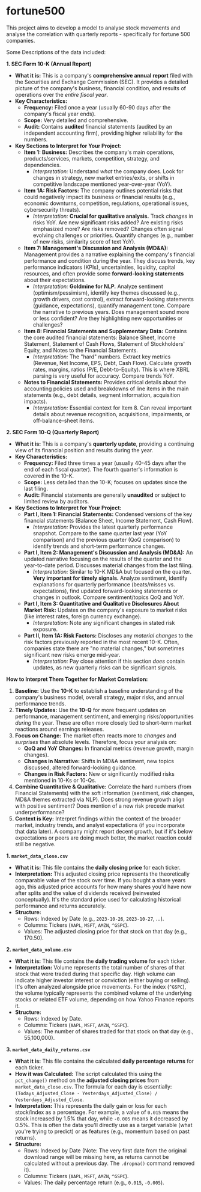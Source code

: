 # fortune500
This project aims to develop a model to analyse stock movements and analyse the correlation with quarterly reports - specifically for fortune 500 companies.

Some Descriptions of the data included:

**1. SEC Form 10-K (Annual Report)**

*   **What it is:** This is a company's **comprehensive annual report** filed with the Securities and Exchange Commission (SEC). It provides a detailed picture of the company's business, financial condition, and results of operations over the *entire fiscal year*.
*   **Key Characteristics:**
    *   **Frequency:** Filed once a year (usually 60-90 days after the company's fiscal year ends).
    *   **Scope:** Very detailed and comprehensive.
    *   **Audit:** Contains **audited** financial statements (audited by an independent accounting firm), providing higher reliability for the numbers.
*   **Key Sections to Interpret for Your Project:**
    *   **Item 1: Business:** Describes the company's main operations, products/services, markets, competition, strategy, and dependencies.
        *   *Interpretation:* Understand *what* the company does. Look for changes in strategy, new market entries/exits, or shifts in competitive landscape mentioned year-over-year (YoY).
    *   **Item 1A: Risk Factors:** The company outlines potential risks that could negatively impact its business or financial results (e.g., economic downturns, competition, regulations, operational issues, cybersecurity threats).
        *   *Interpretation:* **Crucial for qualitative analysis.** Track *changes* in risks YoY. Are new significant risks added? Are existing risks emphasized more? Are risks removed? Changes often signal evolving challenges or priorities. Quantify changes (e.g., number of new risks, similarity score of text YoY).
    *   **Item 7: Management's Discussion and Analysis (MD&A):** Management provides a narrative explaining the company's financial performance and condition during the year. They discuss trends, key performance indicators (KPIs), uncertainties, liquidity, capital resources, and often provide some **forward-looking statements** about their expectations.
        *   *Interpretation:* **Goldmine for NLP.** Analyze sentiment (optimism/pessimism), identify key themes discussed (e.g., growth drivers, cost control), extract forward-looking statements (guidance, expectations), quantify management tone. Compare the narrative to previous years. Does management sound more or less confident? Are they highlighting new opportunities or challenges?
    *   **Item 8: Financial Statements and Supplementary Data:** Contains the core audited financial statements: Balance Sheet, Income Statement, Statement of Cash Flows, Statement of Stockholders' Equity, and Notes to the Financial Statements.
        *   *Interpretation:* The "hard" numbers. Extract key metrics (Revenue, Net Income, EPS, Debt, Cash Flow). Calculate growth rates, margins, ratios (P/E, Debt-to-Equity). This is where XBRL parsing is very useful for accuracy. Compare trends YoY.
    *   **Notes to Financial Statements:** Provides critical details about the accounting policies used and breakdowns of line items in the main statements (e.g., debt details, segment information, acquisition impacts).
        *   *Interpretation:* Essential context for Item 8. Can reveal important details about revenue recognition, acquisitions, impairments, or off-balance-sheet items.

**2. SEC Form 10-Q (Quarterly Report)**

*   **What it is:** This is a company's **quarterly update**, providing a continuing view of its financial position and results during the year.
*   **Key Characteristics:**
    *   **Frequency:** Filed three times a year (usually 40-45 days after the end of each fiscal quarter). The fourth quarter's information is covered in the 10-K.
    *   **Scope:** Less detailed than the 10-K; focuses on updates since the last filing.
    *   **Audit:** Financial statements are generally **unaudited** or subject to limited review by auditors.
*   **Key Sections to Interpret for Your Project:**
    *   **Part I, Item 1: Financial Statements:** Condensed versions of the key financial statements (Balance Sheet, Income Statement, Cash Flow).
        *   *Interpretation:* Provides the latest quarterly performance snapshot. Compare to the same quarter last year (YoY comparison) and the previous quarter (QoQ comparison) to identify trends and short-term performance changes.
    *   **Part I, Item 2: Management's Discussion and Analysis (MD&A):** An updated narrative focusing on the results of the quarter and the year-to-date period. Discusses material changes from the last filing.
        *   *Interpretation:* Similar to 10-K MD&A but focused on the quarter. **Very important for timely signals.** Analyze sentiment, identify explanations for quarterly performance (beats/misses vs. expectations), find updated forward-looking statements or changes in outlook. Compare sentiment/topics QoQ and YoY.
    *   **Part I, Item 3: Quantitative and Qualitative Disclosures About Market Risk:** Updates on the company's exposure to market risks (like interest rates, foreign currency exchange).
        *   *Interpretation:* Note any significant changes in stated risk exposure.
    *   **Part II, Item 1A: Risk Factors:** Discloses any *material changes* to the risk factors previously reported in the most recent 10-K. Often, companies state there are "no material changes," but sometimes significant new risks emerge mid-year.
        *   *Interpretation:* Pay close attention if this section *does* contain updates, as new quarterly risks can be significant signals.

**How to Interpret Them Together for Market Correlation:**

1.  **Baseline:** Use the **10-K** to establish a baseline understanding of the company's business model, overall strategy, major risks, and annual performance trends.
2.  **Timely Updates:** Use the **10-Q** for more frequent updates on performance, management sentiment, and emerging risks/opportunities *during* the year. These are often more closely tied to short-term market reactions around earnings releases.
3.  **Focus on Change:** The market often reacts more to *changes* and *surprises* than absolute levels. Therefore, focus your analysis on:
    *   **QoQ and YoY Changes:** In financial metrics (revenue growth, margin changes).
    *   **Changes in Narrative:** Shifts in MD&A sentiment, new topics discussed, altered forward-looking guidance.
    *   **Changes in Risk Factors:** New or significantly modified risks mentioned in 10-Ks or 10-Qs.
4.  **Combine Quantitative & Qualitative:** Correlate the hard numbers (from Financial Statements) with the soft information (sentiment, risk changes, MD&A themes extracted via NLP). Does strong revenue growth align with positive sentiment? Does mention of a new risk precede market underperformance?
5.  **Context is Key:** Interpret findings within the context of the broader market, industry trends, and analyst expectations (if you incorporate that data later). A company might report decent growth, but if it's below expectations or peers are doing much better, the market reaction could still be negative.


**1. `market_data_close.csv`**

*   **What it is:** This file contains the **daily closing price** for each ticker.
*   **Interpretation:** This adjusted closing price represents the theoretically comparable value of the stock over time. If you bought a share years ago, this adjusted price accounts for how many shares you'd have now after splits and the value of dividends received (reinvested conceptually). It's the standard price used for calculating historical performance and returns accurately.
*   **Structure:**
    *   Rows: Indexed by Date (e.g., `2023-10-26`, `2023-10-27`, ...).
    *   Columns: Tickers (`AAPL`, `MSFT`, `AMZN`, `^GSPC`).
    *   Values: The adjusted closing price for that stock on that day (e.g., 170.50).

**2. `market_data_volume.csv`**

*   **What it is:** This file contains the **daily trading volume** for each ticker.
*   **Interpretation:** Volume represents the total number of shares of that stock that were traded during that specific day. High volume can indicate higher investor interest or conviction (either buying or selling). It's often analyzed alongside price movements. For the index (`^GSPC`), the volume typically represents the combined volume of the underlying stocks or related ETF volume, depending on how Yahoo Finance reports it.
*   **Structure:**
    *   Rows: Indexed by Date.
    *   Columns: Tickers (`AAPL`, `MSFT`, `AMZN`, `^GSPC`).
    *   Values: The number of shares traded for that stock on that day (e.g., 55,100,000).

**3. `market_data_daily_returns.csv`**

*   **What it is:** This file contains the calculated **daily percentage returns** for each ticker.
*   **How it was Calculated:** The script calculated this using the `pct_change()` method on the **adjusted closing prices** from `market_data_close.csv`. The formula for each day is essentially: `(Todays_Adjusted_Close - Yesterdays_Adjusted_Close) / Yesterdays_Adjusted_Close`.
*   **Interpretation:** This represents the daily gain or loss for each stock/index as a percentage. For example, a value of `0.015` means the stock increased by 1.5% that day, while `-0.005` means it decreased by 0.5%. This is often the data you'll directly use as a target variable (what you're trying to predict) or as features (e.g., momentum based on past returns).
*   **Structure:**
    *   Rows: Indexed by Date (Note: The very first date from the original download range will be missing here, as returns cannot be calculated without a previous day. The `.dropna()` command removed it).
    *   Columns: Tickers (`AAPL`, `MSFT`, `AMZN`, `^GSPC`).
    *   Values: The daily percentage return (e.g., `0.015`, `-0.005`).